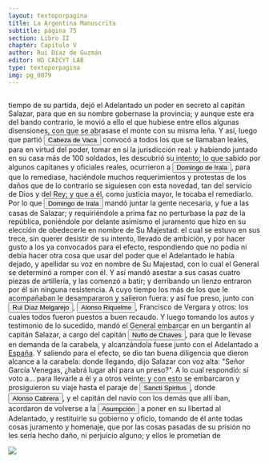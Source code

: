 ```yaml
---
layout: textoporpagina
title: La Argentina Manuscrita
subtitle: página 75
section: Libro II
chapter: Capítulo V
author: Rui Díaz de Guzmán
editor: HD CAICYT LAB
type: textoporpagina
img: pg_0079
---
```

<div class="row">
    <div class="column">
<p>tiempo de su partida, dejó el Adelantado un poder en secreto al capitán Salazar, para que en su nombre gobernase la provincia; y aunque este era del bando contrario, le movió a ello el que hubiese entre ellos algunas disensiones, con que se abrasase el monte con su misma leña. Y así, luego que partió <button class="balloon" data-balloon-pos="up" data-balloon-length="large" data-balloon="Álvar Núñez Cabeza de Vaca (Jerez de la Frontera, 1488/1490 - Sevilla, 27 de mayo de 1559) fue un descubridor y conquistador español que exploró la costa sur de Norteamérica desde la actual Florida pasando por Alabama, Misisipi y Luisiana y se adentró en Texas, Nuevo México, Arizona y en el norte de México hasta llegar al Golfo de California, territorios que pasaron a anexionarse al Imperio Español dentro del Virreinato de Nueva España. El rey Carlos I de España le otorgó el título de Segundo Adelantado y lo nombró capitán general y gobernador del Río de la Plata, Paranáguazu y sus anexos, fue el primer europeo en llegar a las cataratas del Iguazú y que exploró el curso del río Paraguay.Fue el primer europeo del cual tenemos pruebas documentales respecto de sus exploraciones en la región de las cataratas del Iguazú. Están documentadas numerosas referencias sobre entradas que antiguos náufragos de los barcos de Juan Díaz de Solís (1470-1516) y Rodrigo de Acuña habrían realizado en la zona, siendo la más famosa la de Alejo o Aleixo García.Cabeza de Vaca llegó a la isla de Santa Catalina en 1541 y de allí entró en tierra firme con el objetivo de alcanzar la ciudad de Asunción del Paraguay. La misma se había convertido en el centro de la conquista del Río de la Plata. Si bien los conquistadores viejos de la expedición de Pedro de Mendoza aceptaron sus credenciales cuando entró en la ciudad en 1542, las políticas que Cabeza de Vaca intentó instalar en la región rápidamente entraron en conflicto con aquellas que pretendían sostener sus fundadores y primeros conquistadores. La situación se deterioró progresivamente hasta que, después de una fracasada entrada al Gran Chaco, Cabeza de Vaca fue encarcelado y luego expulsado de la provincia en 1545.Tras regresar a España, el antiguo adelantado debió responder a los procesos que contra él entablaron los conquistadores del Río de la Plata y el propio fiscal del rey, que se extendieron hasta entrada la década de 1550. Si bien Álvar Núñez no logró recuperar la gobernación del Río de la Plata, tampoco debió enfretar las penas que originalmente se le habían impuesto (multas y un temido destierro a Argel). Una clara señal de cierto beneplácito regio respecto de sus acciones en Indias es la reedición, en 1555, de su Relación (Zamora, 1542) acompañada de un nuevo libro titulado Comentarios (valladolid, 1555). Este último constituye la primera obra historiográfica de largo aliento sobre la conquista del Río de la Plata, considerando en particular el período de su gobernación.BibliografíaAdorno, Rolena; Pautz, Patrick Charles, Álvar Núñez Cabeza de Vaca. His Account, his Life, and the Expedition of Pánfilo de Narváez, Lincoln y Londres, University of Nebraska Press, 1999. Tres Tomos.FuentesÁlvar Núñez Cabeza de Vaca, La relación que dio Alvar Núñez Cabeça de Vaca de lo acaecido en las Indias en la armada donde iua por gobernador Panfhilo de Narváez desde el año veinte y siete hasta el año treinta y seis que volvió a Sevilla con tres de su compañía, Zamora, 1542.Álvar Núñez Cabeza de Vaca, La relación y comentarios del Gobernador Álvar Núñez Cabeça de Vaca, de lo acaecido en las dos jornadas que hizo a las Indias, Valladolid, 1555.">Cabeza de Vaca</button> convocó a todos los que se llamaban leales, para en virtud del poder, tomar en sí la jurisdicción real: y habiendo juntado en su casa más de 100 soldados, les descubrió su intento; lo que sabido por algunos capitanes y oficiales reales, ocurrieron a <button class="balloon" data-balloon-pos="up" data-balloon-length="large" data-balloon=" Castilla, 1509 - Asunción del Paraguay, 03/10/1556. Conquistador y colonizador español. Ocupó tres veces el cargo de gobernador interino del Río de la Plata y del Paraguay, en los períodos de 1539 a 1542, de 1544 hasta 1548 y por último desde 1549. Carlos V lo nombró como titular en el cargo en 1555, lo sería hasta su fallecimiento.">Domingo de Irala</button>, para que lo remediase, haciéndole muchos requerimientos y protestas de los daños que de lo contrario se siguiesen con esta novedad, tan del servicio de Dios y del Rey; y que a él, como justicia mayor, le tocaba el remediarlo. Por lo que <button class="balloon" data-balloon-pos="up" data-balloon-length="large" data-balloon=" Castilla, 1509 - Asunción del Paraguay, 03/10/1556. Conquistador y colonizador español. Ocupó tres veces el cargo de gobernador interino del Río de la Plata y del Paraguay, en los períodos de 1539 a 1542, de 1544 hasta 1548 y por último desde 1549. Carlos V lo nombró como titular en el cargo en 1555, lo sería hasta su fallecimiento.">Domingo de Irala</button> mandó juntar la gente necesaria, y fue a las casas de Salazar; y requiriéndole a prima faz no perturbase la paz de la república, poniéndole por delante asimismo el juramento que hizo en su elección de obedecerle en nombre de Su Majestad: el cual se estuvo en sus trece, sin querer desistir de su intento, llevado de ambición, y por hacer gusto a los ya convocados para el efecto, respondiendo que no podía ni debía hacer otra cosa que usar del poder que el Adelantado le había dejado, y apellidar su voz en nombre de Su Majestad, con lo cual el General se determinó a romper con él. Y así mandó asestar a sus casas cuatro piezas de artillería, y las comenzó a batir; y derribando un lienzo entraron por él sin ninguna resistencia. A cuyo tiempo los más de los que le acompañaban le desampararon y salieron fuera: y así fue preso, junto con <button class="balloon" data-balloon-pos="up" data-balloon-length="large" data-balloon="Ruy Díaz de Melgarejo (Salteras de Sevilla, 1519 – Santa Fe la Vieja, 1602) fue un militar, conquistador, explorador, estadista, minero y burócrata colonial español establecido en la región del Río de la Plata. Su vida estuvo marcada por guerras, conspiraciones, persecuciones y conflictos familiares. Junto a Juan de Salazar, Alonso Riquelme de Guzmán y Diego de Abreu se opuso al gobierno asunceno de Domingo Martínez de Irala, apoyando al deportado Álvar Núñez Cabeza de Vaca. Gobernó de manera casi absoluta e independiente la antigua provincia asuncena del Guayrá, fácticamente durante 20 años, y luego de separarla de Asunción en 1575, con el título de teniente de gobernador del Guayrá unos 15 años más.">Rui Díaz Melgarejo</button>, <button class="balloon" data-balloon-pos="up" data-balloon-length="large" data-balloon="Alonso Riquelme de Guzmán (1519-1573) fue un conquistador oriundo de Jeréz de la Frontera y sobrino del Segundo Adelantado al Río de la Plata, Álvar Núñez Cabeza de Vaca, con quien llegó al Río de la Plata en 1541. Fue uno de sus más acérrimos partidarios durante la gobernación de Cabeza de Vaca y se convirtió en una de las figuras más prominentes de la facción de los &quot;leales&quot; una vez que aquel fuera expulsado de la provincia en 1545.Fue forzado por Domigo de Irala a casarse con una de sus hijas mestizas, unión de la cual nació Ruy Díaz de Guzmán.Bibliografía:Ricardo Lafuente Machaín, Alonso Riquelme de Guzmán, Buenos Aires, Amorrurtu, 1942.Tieffemberg, Silvia, &quot;Estudio Introductorio&quot;, en Díaz de Guzmán, Ruy, Argentina. Historia del Descubrimiento y Conquista del Río de la Plata de Ruy Díaz de Guzmán, Buenos Aires, Editorial de la Facultad de Filosofía y Letras-UBA, 2012.Fuentes &quot;Información hecha en Jerez de la Frontera a pedimento de Cabeza de Vaca para verificar ciertas cartas&quot;, en Núñez Cabeza de Vaca, Álvar, Relación de los Naufragios y Comentarios de Álvar Núñez Cabeza de Vaca, adelantado y gobernador del Río de la Plata. Ilustrado con varios documentos inéditos. Tomo Segundo, Madrid, Imprenta General de Victoriano Suárez, 1906, p. 289 (GGV 52/975; AGI Justicia 1131), 1545.">Alonso Riquelme</button>, Francisco de Vergara y otros: los cuales todos fueron puestos a buen recaudo. Y luego tomando los autos y testimonio de lo sucedido, mandó el General embarcar en un bergantín al capitán Salazar, a cargo del capitán <button class="balloon" data-balloon-pos="up" data-balloon-length="large" data-balloon="Ñuflo de Chaves o menos conocido como Nufrio de Chávez (Cáceres de la Extremadura leonesa, Corona de España, 1518 – aldea Mitimi de la laguna de los Xarayes, gobernación de Santa Cruz de la Sierra del Virreinato del Perú, 3 de octubre de 1568) era un explorador y conquistador español, conocido por sus exploraciones del actual territorio del Paraguay y la zona suroriental de la actual Bolivia y por haber fundado la ciudad de Santa Cruz de la Sierra en 1561. Fue el continuador de la política colonizadora de Domingo Martínez de Irala.Su actividad permitió extender la colonización por esas regiones. Fue el primer hombre que atravesó el continente, partiendo del Atlántico al Pacífico, para lograr la conquista del centro de América meridional. Su temprana muerte no supuso la interrupción de la actividad conquistadora de todo el territorio que hoy conforma esa extensa comarca, porque su legado quedó en las gentes de la vieja ciudad, quienes extendieron su cultura por todo lo que hoy se conoce como el Oriente Boliviano.">Nuflo de Chaves</button>, para que le llevase en demanda de la carabela, y alcanzándola fuese junto con el Adelantado a <a href="https://recogito.pelagios.org/document/wzqxhk0h3vpikm/part/1/edit#bb0539b9-d390-4961-820c-69a595a30829" target="_blank">España</a>. Y saliendo para el efecto, se dio tan buena diligencia que dieron alcance a la carabela: donde llegando, dijo Salazar con voz alta: &quot;Señor García Venegas, ¿habrá lugar ahí para un preso?&quot;. A lo cual respondió: sí voto a... para llevarle a él y a otros veinte: y con esto se embarcaron y prosiguieron su viaje hasta el paraje de <button class="balloon" data-balloon-pos="up" data-balloon-length="large" data-balloon="El fuerte fue establecido en la confluencia de los ríos Caracarañá y Coronda en mayo de 1527. Fue la base de las exploraciones de Caboto hasta que fue destruido por un ataque de los nativos en septiembre de 1529. Si el piloto mayor no se hallaba en él, quien quedaba a su mando era Gregorio Caro.">Sancti Spiritus</button>, donde <button class="balloon" data-balloon-pos="up" data-balloon-length="large" data-balloon="O Alonso de Cabrera, (Granada, s.XVI – España, 1556). Veedor de la expedición que acudió en 1539 al Río de la Plata, para socorrer a los hombres de Mendoza. Litigó con Francisco Ruiz Galán y apoyó a Martínez Irala como nuevo gobernador, fundamental para realizar la despoblación de Buenos Aires en 1541 y, enfrentar a Álvar Núñez Cabeza de Vaca. Cabrera volvió a España, con argumentos judiciales que justificaron su derrocamiento, y para representar a los primeros conquistadores del Río de la Plata en los tribunales regios.">Alonso Cabrera</button>, y el capitán del navío con los demás que allí iban, acordaron de volverse a la <a href="https://recogito.pelagios.org/document/wzqxhk0h3vpikm/part/1/edit#9976d13e-2680-45a0-a3bf-5f9b589fcac4" target="_blank"><button class="balloon" data-balloon-pos="up" data-balloon-length="large" data-balloon="Refiere a Asunción del Paraguay.">Asumpción</button></a> a poner en su libertad al Adelantado, y restituirle su gobierno y oficio, tomando de él ante todas cosas juramento y homenaje, que por las cosas pasadas de su prisión no les sería hecho daño, ni perjuicio alguno; y ellos le prometían de </p></div>

<div class="column">
<a href="{{site.baseurl}}/assets/img/argentina_manuscrita/{{page.img}}.jpg"><img src="{{site.baseurl}}/assets/img/argentina_manuscrita/{{page.img}}.jpg"></a>
</div>
</div>